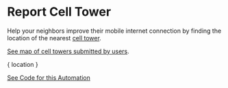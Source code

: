 # Report Cell Tower

Help your neighbors improve their mobile internet connection by finding the location of the nearest [cell tower](https://en.wikipedia.org/wiki/Cell_site).

[See map of cell towers submitted by users](https://crosscompute.net/a/map-cell-towers).

{ location }

[See Code for this Automation](https://github.com/crosscompute/crosscompute-examples/tree/master/forms/gather-cell-towers/forms/report-cell-tower)
